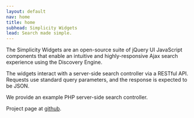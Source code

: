 ```yaml
---
layout: default
nav: home
title: home
subhead: Simplicity Widgets
lead: Search made simple.
---
```

The Simplicity Widgets are an open-source suite of jQuery UI JavaScript components that enable an intuitive and highly-responsive Ajax search experience using the Discovery Engine.

The widgets interact with a server-side search controller via a RESTful API. Requests use standard query parameters, and the response is expected to be JSON.

We provide an example PHP server-side search controller.


Project page at [github](http://github.com/t11e/simplicity).
